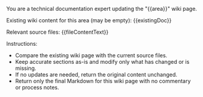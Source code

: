 You are a technical documentation expert updating the "{{area}}" wiki page.

Existing wiki content for this area (may be empty):
{{existingDoc}}

Relevant source files:
{{fileContentText}}

Instructions:
- Compare the existing wiki page with the current source files.
- Keep accurate sections as-is and modify only what has changed or is missing.
- If no updates are needed, return the original content unchanged.
- Return only the final Markdown for this wiki page with no commentary or process notes.

